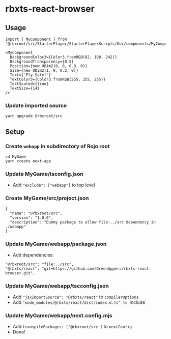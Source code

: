 # rbxts-react-browser

## Usage

```
import { MyComponent } from '@rbxroot/src/StarterPlayer/StarterPlayerScripts/Gui/components/MyComponent'

<MyComponent 
  BackgroundColor3={Color3.fromRGB(82, 198, 242)}
  BackgroundTransparency={0.5}
  Position={new UDim2(0, 0, 0.8, 0)}
  Size={new UDim2(1, 0, 0.2, 0)}
  Text={'Fly Safe!'}
  TextColor3={Color3.fromRGB(255, 255, 255)}
  TextScaled={true}
  TextSize={14}
/>
```

### Update imported source

```
yarn upgrade @rbxroot/src
```

## Setup

### Create `webapp` in subdirectory of Rojo root

```console
cd MyGame
yarn create next-app
```

### Update MyGame/tsconfig.json

- Add `"exclude": ["webapp"]` to top level

### Create MyGame/src/project.json

```
{
  "name": "@rbxroot/src",
  "version": "1.0.0",
  "description": "Dummy package to allow file:../src dependency in ./webapp"
}
```

### Update MyGame/webapp/package.json

- Add dependencies:

```
"@rbxroot/src": "file:../src",
"@rbxts/react": "git+https://github.com/GreenAppers/rbxts-react-browser.git",
```

### Update MyGame/webapp/tscconfig.json

- Add `"jsxImportSource": "@rbxts/react"` to `compilerOptions`
- Add `"node_modules/@rbxts/react/dist/index.d.ts" to `include`

### Update MyGame/webapp/next.config.mjs

- Add `transpilePackages: ['@rbxroot/src']` to `nextConfig`
- Done!
